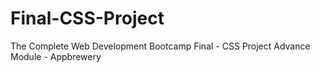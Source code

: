 # Final-CSS-Project
The Complete Web Development Bootcamp Final - CSS Project Advance Module - Appbrewery 
